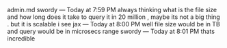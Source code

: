 admin.md
swordy — Today at 7:59 PM
always thinking what is the file size
and how long does it take to query it
in 20 million , maybe its not a big thing . but it is scalable i see
jax — Today at 8:00 PM
well file size would be in TB
and query would be in microsecs range
swordy — Today at 8:01 PM
thats incredible